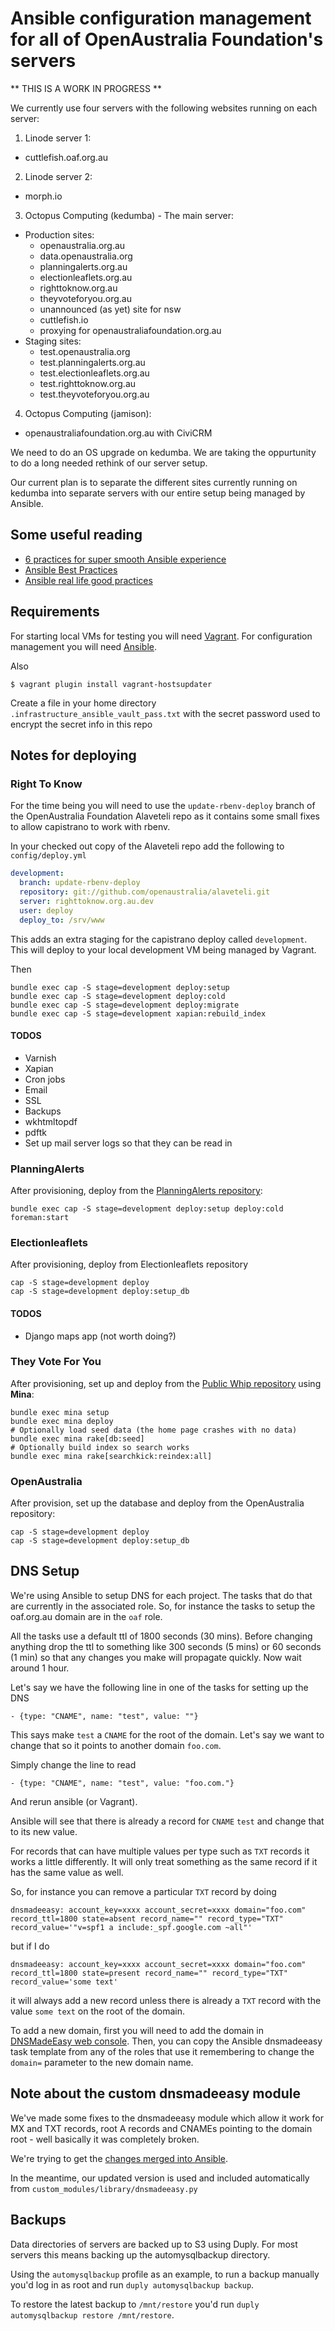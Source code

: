 # Ansible configuration management for all of OpenAustralia Foundation's servers

** THIS IS A WORK IN PROGRESS **

We currently use four servers with the following websites running on each server:

1. Linode server 1:
  * cuttlefish.oaf.org.au
2. Linode server 2:
  * morph.io
3. Octopus Computing (kedumba) - The main server:
  * Production sites:
    * openaustralia.org.au
    * data.openaustralia.org
    * planningalerts.org.au
    * electionleaflets.org.au
    * righttoknow.org.au
    * theyvoteforyou.org.au
    * unannounced (as yet) site for nsw
    * cuttlefish.io
    * proxying for openaustraliafoundation.org.au
  * Staging sites:
    * test.openaustralia.org
    * test.planningalerts.org.au
    * test.electionleaflets.org.au
    * test.righttoknow.org.au
    * test.theyvoteforyou.org.au
4. Octopus Computing (jamison):
  * openaustraliafoundation.org.au with CiviCRM

We need to do an OS upgrade on kedumba. We are taking the oppurtunity to do a long needed rethink of our server setup.

Our current plan is to separate the different sites currently running on kedumba into separate servers with our entire setup being managed by Ansible.

## Some useful reading

* [6 practices for super smooth Ansible experience](http://hakunin.com/six-ansible-practices)
* [Ansible Best Practices](http://docs.ansible.com/playbooks_best_practices.html)
* [Ansible real life good practices](https://www.reinteractive.net/posts/167-ansible-real-life-good-practices)

## Requirements

For starting local VMs for testing you will need [Vagrant](https://www.vagrantup.com/).
For configuration management you will need [Ansible](http://docs.ansible.com/).

Also
```
$ vagrant plugin install vagrant-hostsupdater
```

Create a file in your home directory `.infrastructure_ansible_vault_pass.txt` with the secret
password used to encrypt the secret info in this repo

## Notes for deploying

### Right To Know

For the time being you will need to use the `update-rbenv-deploy` branch of the OpenAustralia
Foundation Alaveteli repo as it contains some small fixes to allow capistrano to work with rbenv.

In your checked out copy of the Alaveteli repo add the following to `config/deploy.yml`

```yaml
development:
  branch: update-rbenv-deploy
  repository: git://github.com/openaustralia/alaveteli.git
  server: righttoknow.org.au.dev
  user: deploy
  deploy_to: /srv/www
```

This adds an extra staging for the capistrano deploy called `development`. This will deploy to your
local development VM being managed by Vagrant.

Then
```
bundle exec cap -S stage=development deploy:setup
bundle exec cap -S stage=development deploy:cold
bundle exec cap -S stage=development deploy:migrate
bundle exec cap -S stage=development xapian:rebuild_index
```

#### TODOS

* Varnish
* Xapian
* Cron jobs
* Email
* SSL
* Backups
* wkhtmltopdf
* pdftk
* Set up mail server logs so that they can be read in

### PlanningAlerts

After provisioning, deploy from the [PlanningAlerts repository](https://github.com/openaustralia/planningalerts-app/):

```
bundle exec cap -S stage=development deploy:setup deploy:cold foreman:start
```

### Electionleaflets

After provisioning, deploy from Electionleaflets repository
```
cap -S stage=development deploy
cap -S stage=development deploy:setup_db
```

#### TODOS

* Django maps app (not worth doing?)

### They Vote For You

After provisioning, set up and deploy from the
[Public Whip repository](https://github.com/openaustralia/publicwhip/)
using **Mina**:

```
bundle exec mina setup
bundle exec mina deploy
# Optionally load seed data (the home page crashes with no data)
bundle exec mina rake[db:seed]
# Optionally build index so search works
bundle exec mina rake[searchkick:reindex:all]
```

### OpenAustralia

After provision, set up the database and deploy from the OpenAustralia repository:
```
cap -S stage=development deploy
cap -S stage=development deploy:setup_db
```

## DNS Setup

We're using Ansible to setup DNS for each project. The tasks that do that are currently in the
associated role. So, for instance the tasks to setup the oaf.org.au domain are in the `oaf` role.

All the tasks use a default ttl of 1800 seconds (30 mins). Before changing anything drop the ttl to
something like 300 seconds (5 mins) or 60 seconds (1 min) so that any changes you make will
propagate quickly. Now wait around 1 hour.

Let's say we have the following line in one of the tasks for setting up the DNS
```
- {type: "CNAME", name: "test", value: ""}
```

This says make `test` a `CNAME` for the root of the domain. Let's say we want to change that so
it points to another domain `foo.com`.

Simply change the line to read
```
- {type: "CNAME", name: "test", value: "foo.com."}
```
And rerun ansible (or Vagrant).

Ansible will see that there is already a record for `CNAME` `test` and change that to its new value.

For records that can have multiple values per type such as `TXT` records it works a little differently.
It will only treat something as the same record if it has the same value as well.

So, for instance you can remove a particular `TXT` record by doing
```
dnsmadeeasy: account_key=xxxx account_secret=xxxx domain="foo.com" record_ttl=1800 state=absent record_name="" record_type="TXT" record_value='"v=spf1 a include:_spf.google.com ~all"'
```

but if I do
```
dnsmadeeasy: account_key=xxxx account_secret=xxxx domain="foo.com" record_ttl=1800 state=present record_name="" record_type="TXT" record_value='some text'
```

it will always add a new record unless there is already a `TXT` record with the value `some text` on the
root of the domain.

To add a new domain, first you will need to add the domain in [DNSMadeEasy web console](https://cp.dnsmadeeasy.com/). Then, you can copy the Ansible dnsmadeeasy task template from any of the roles that use it remembering to change the `domain=` parameter to the new domain name.

## Note about the custom dnsmadeeasy module

We've made some fixes to the dnsmadeeasy module which allow it work for MX and TXT records, root A
records and CNAMEs pointing to the domain root - well basically it was completely broken.

We're trying to get the [changes merged into Ansible](https://github.com/ansible/ansible-modules-extras/pull/269).

In the meantime, our updated version is used and included automatically from `custom_modules/library/dnsmadeeasy.py`

## Backups

Data directories of servers are backed up to S3 using Duply. For most servers this means backing up the automysqlbackup directory.

Using the `automysqlbackup` profile as an example, to run a backup manually you'd log in as root and run `duply automysqlbackup backup`.

To restore the latest backup to `/mnt/restore` you'd run `duply automysqlbackup restore /mnt/restore`.
